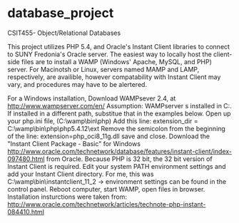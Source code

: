database_project
================

CSIT455- Object/Relational Databases

This project utilizes PHP 5.4, and Oracle's Instant Client libraries to connect to SUNY Fredonia's Oracle server. The easiest way to locally host the client-side files are to install a WAMP (Windows' Apache, MySQL, and PHP) server. For Macinotsh or Linux, servers named MAMP and LAMP, respectively, are availible, however compatability with Instant Client may vary, and procedures may have to be alertered.

For a Windows installation, 
Download WAMPsever 2.4, at http://www.wampserver.com/en/
Assumption: WAMPserver s installed in C:\. If installed in a different path, substitue that in the examples below.
Open up your php.ini file, (C:\wamp\bin\php)
Add this line: extension_dir = C:\wamp\bin\php\php5.4.12\ext
Remove the semicolon from the beginning of the line: extension=php_oci8_11g.dll
save and close.
Download the "Instant Client Package - Basic" for Windows http://www.oracle.com/technetwork/database/features/instant-client/index-097480.html from Oracle. Because PHP is 32 bit, the 32 bit version of Instant Client is required.
Edit your system PATH environment settings and add your Instant Client directory. For me, this was C:\wamp\bin\instantclient_11_2 -> environment settings can be found in the control panel.
Reboot computer, start WAMP, open files in browser.
Installation insturctions were taken from: http://www.oracle.com/technetwork/articles/technote-php-instant-084410.html

